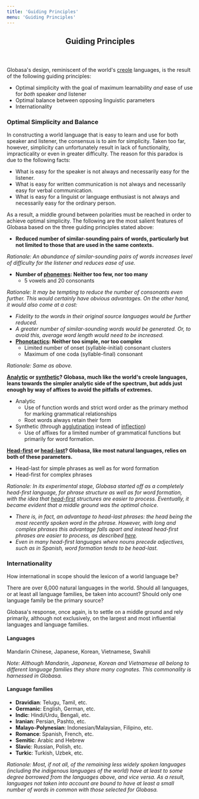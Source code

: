 ```yaml
---
title: 'Guiding Principles'
menu: 'Guiding Principles'
---
```


<header>
<h2>Guiding Principles</h2>
</header>

Globasa's design, reminiscent of the world's [creole](https://en.wikipedia.org/wiki/Creole_language) languages, is the result of the following guiding principles:

* Optimal simplicity with the goal of maximum learnability _and_ ease of use for _both_ speaker _and_ listener
* Optimal balance between opposing linguistic parameters
* Internationality 

### Optimal Simplicity and Balance
In constructing a world language that is easy to learn and use for both speaker and listener, the consensus is to aim for simplicity. Taken too far, however, simplicity can unfortunately result in lack of functionality, impracticality or even in greater difficulty. The reason for this paradox is due to the following facts:

* What is easy for the speaker is not always and necessarily easy for the listener.
* What is easy for written communication is not always and necessarily easy for verbal communication.
* What is easy for a linguist or language enthusiast is not always and necessarily easy for the ordinary person.

As a result, a middle ground between polarities must be reached in order to achieve optimal simplicity. The following are the most salient features of Globasa based on the three guiding principles stated above:

* **Reduced number of similar-sounding pairs of words, particularly but not limited to those that are used in the same contexts.**

_Rationale: An abundance of similar-sounding pairs of words increases level of difficulty for the listener and reduces ease of use._

* **Number of [phonemes](https://en.wikipedia.org/wiki/Phoneme): Neither too few, nor too many**
     * 5 vowels and 20 consonants

_Rationale: It may be tempting to reduce the number of consonants even further. This would certainly have obvious advantages. On the other hand, it would also come at a cost:_

* _Fidelity to the words in their original source languages would be further reduced._
* _A greater number of similar-sounding words would be generated. Or, to avoid this, average word length would need to be increased._
* **[Phonotactics](https://en.wikipedia.org/wiki/Phonotactics): Neither too simple, nor too complex**
	* Limited number of onset (syllable-initial) consonant clusters
	* Maximum of one coda (syllable-final) consonant 

_Rationale: Same as above._

**[Analytic](https://en.wikipedia.org/wiki/Analytic_language) or [synthetic](https://en.wikipedia.org/wiki/Synthetic_language)? Globasa, much like the world's creole languages, leans towards the simpler analytic side of the spectrum, but adds just enough by way of affixes to avoid the pitfalls of extremes.**
* Analytic
     * Use of function words and strict word order as the primary method for marking grammatical relationships
     * Root words always retain their form
* Synthetic (through [agglutination](https://en.wikipedia.org/wiki/Agglutinative_language) instead of [inflection](https://en.wikipedia.org/wiki/Fusional_language))
     * Use of affixes for a limited number of grammatical functions but primarily for word formation. 

**[Head-first](https://en.wikipedia.org/wiki/Head-directionality_parameter) or [head-last](https://en.wikipedia.org/wiki/Head-directionality_parameter)? Globasa, like most natural languages, relies on both of these parameters.**
* Head-last for simple phrases as well as for word formation
* Head-first for complex phrases

_Rationale: In its experimental stage, Globasa started off as a completely head-first language, for phrase structure as well as for word formation, with the idea that [head-first](http://wayback.cecm.sfu.ca/~thalie/PhD/node36.html) structures are easier to process. Eventually, it became evident that a middle ground was the optimal choice._

* _There is, in fact, an advantage to head-last phrases: the head being the most recently spoken word in the phrase. However, with long and complex phrases this advantage falls apart and instead head-first phrases are easier to process, as described [here](http://wayback.cecm.sfu.ca/~thalie/PhD/node36.html)._
* _Even in many head-first languages where nouns precede adjectives, such as in Spanish, word formation tends to be head-last._

### Internationality
How international in scope should the lexicon of a world language be?

There are over 6,000 natural languages in the world. Should all languages, or at least all language families, be taken into account? Should only one language family be the primary source?

Globasa's response, once again, is to settle on a middle ground and rely primarily, although not exclusively, on the largest and most influential languages and language families.

#### Languages
Mandarin Chinese, Japanese, Korean, Vietnamese, Swahili 

_Note: Although Mandarin, Japanese, Korean and Vietnamese all belong to different language families they share many cognates. This commonality is harnessed in Globasa._

#### Language families
* **Dravidian**: Telugu, Tamil, etc.
* **Germanic**: English, German, etc.
* **Indic**: Hindi/Urdu, Bengali, etc.  
* **Iranian**: Persian, Pashto, etc. 
* **Malayo-Polynesian**: Indonesian/Malaysian, Filipino, etc.
* **Romance**: Spanish, French, etc.
* **Semitic**: Arabic and Hebrew
* **Slavic**: Russian, Polish, etc.
* **Turkic**: Turkish, Uzbek, etc.

_Rationale: Most, if not all, of the remaining less widely spoken languages (including the indigenous languages of the world) have at least to some degree borrowed from the languages above, and vice versa. As a result, languages not taken into account are bound to have at least a small number of words in common with those selected for Globasa._